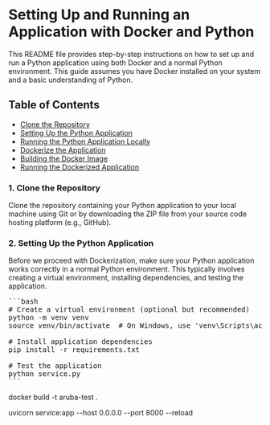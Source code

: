 # Setting Up and Running an Application with Docker and Python
This README file provides step-by-step instructions on how to set up and run a Python 
application using both Docker and a normal Python environment. This guide assumes you 
have Docker installed on your system and a basic understanding of Python.

## Table of Contents
- [Clone the Repository](#1-clone-the-repository)
- [Setting Up the Python Application](#2-setting-up-the-python-application)
- [Running the Python Application Locally](#)
- [Dockerize the Application](#section-1)
- [Building the Docker Image](#section-1)
- [Running the Dockerized Application](#section-1)

### 1. Clone the Repository
Clone the repository containing your Python application to your local machine using Git 
or by downloading the ZIP file from your source code hosting platform (e.g., GitHub).

### 2. Setting Up the Python Application
Before we proceed with Dockerization, make sure your Python application works correctly 
in a normal Python environment. This typically involves creating a virtual environment, 
installing dependencies, and testing the application.
<pre>
```bash
# Create a virtual environment (optional but recommended)
python -m venv venv
source venv/bin/activate  # On Windows, use 'venv\Scripts\activate'

# Install application dependencies
pip install -r requirements.txt

# Test the application
python service.py
```
</pre>




docker build -t aruba-test .

uvicorn service:app --host 0.0.0.0 --port 8000 --reload